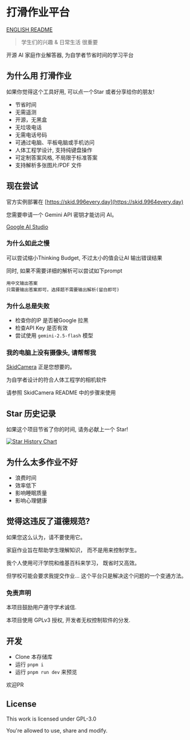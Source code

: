 # 打滑作业平台

[ENGLISH README](/README-EN.md)

> 学生们的兴趣 & 日常生活 很重要

开源 AI 家庭作业解答器, 为自学者节省时间的学习平台

## 为什么用 打滑作业

如果你觉得这个工具好用, 可以点一个Star 或者分享给你的朋友!

- 节省时间
- 无需遥测
- 开源，无黑盒
- 无垃圾电话
- 无需电话号码
- 可通过电脑、平板电脑或手机访问
- 人体工程学设计, 支持纯键盘操作
- 可定制答案风格, 不局限于标准答案
- 支持解析多张图片/PDF 文件

## 现在尝试

官方实例部署在 [https://skid.996every.day](https://skid.9964every.day)

您需要申请一个 Gemini API 密钥才能访问 AI。

[Google AI Studio](https://aistudio.google.com/api-keys)

### 为什么如此之慢

可以尝试缩小Thinking Budget, 不过太小的值会让AI 输出错误结果

同时, 如果不需要详细的解析可以尝试如下prompt

```text
用中文输出答案
只需要输出答案即可，选择题不需要输出解析(留白即可)
```

### 为什么总是失败

- 检查你的IP 是否被Google 拉黑
- 检查API Key 是否有效
- 尝试使用 `gemini-2.5-flash` 模型

### 我的电脑上没有摄像头, 请帮帮我

[SkidCamera](https://github.com/cubewhy/SkidCamera) 正是您想要的。

为自学者设计的符合人体工程学的相机软件

请参照 SkidCamera README 中的步骤来使用

## Star 历史记录

如果这个项目节省了你的时间, 请务必献上一个 Star!

[![Star History Chart](https://api.star-history.com/svg?repos=cubewhy/skid-homework&type=Date)](https://www.star-history.com/#cubewhy/skid-homework&Date)

## 为什么太多作业不好

- 浪费时间
- 效率低下
- 影响睡眠质量
- 影响心理健康

## 觉得这违反了道德规范?

如果您这么认为，请不要使用它。

家庭作业旨在帮助学生理解知识，
而不是用来控制学生。

我个人使用可汗学院和维基百科来学习，
既省时又高效。

但学校可能会要求我提交作业...
这个平台只是解决这个问题的一个变通方法。

### 免责声明

本项目鼓励用户遵守学术诚信.

本项目使用 GPLv3 授权, 开发者无权控制软件的分发.

## 开发

- Clone 本存储库
- 运行 `pnpm i`
- 运行 `pnpm run dev` 来预览

欢迎PR

## License

This work is licensed under GPL-3.0

You're allowed to use, share and modify.

